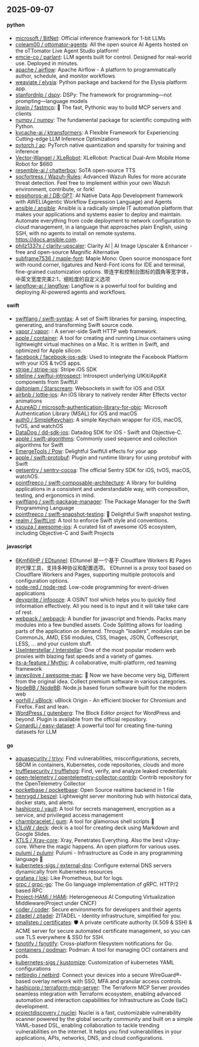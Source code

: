 ## 2025-09-07

#### python
* [microsoft / BitNet](https://github.com/microsoft/BitNet): Official inference framework for 1-bit LLMs
* [coleam00 / ottomator-agents](https://github.com/coleam00/ottomator-agents): All the open source AI Agents hosted on the oTTomator Live Agent Studio platform!
* [emcie-co / parlant](https://github.com/emcie-co/parlant): LLM agents built for control. Designed for real-world use. Deployed in minutes.
* [apache / airflow](https://github.com/apache/airflow): Apache Airflow - A platform to programmatically author, schedule, and monitor workflows
* [weaviate / elysia](https://github.com/weaviate/elysia): Python package and backend for the Elysia platform app.
* [stanfordnlp / dspy](https://github.com/stanfordnlp/dspy): DSPy: The framework for programming—not prompting—language models
* [jlowin / fastmcp](https://github.com/jlowin/fastmcp): 🚀 The fast, Pythonic way to build MCP servers and clients
* [numpy / numpy](https://github.com/numpy/numpy): The fundamental package for scientific computing with Python.
* [kvcache-ai / ktransformers](https://github.com/kvcache-ai/ktransformers): A Flexible Framework for Experiencing Cutting-edge LLM Inference Optimizations
* [pytorch / ao](https://github.com/pytorch/ao): PyTorch native quantization and sparsity for training and inference
* [Vector-Wangel / XLeRobot](https://github.com/Vector-Wangel/XLeRobot): XLeRobot: Practical Dual-Arm Mobile Home Robot for $660
* [resemble-ai / chatterbox](https://github.com/resemble-ai/chatterbox): SoTA open-source TTS
* [socfortress / Wazuh-Rules](https://github.com/socfortress/Wazuh-Rules): Advanced Wazuh Rules for more accurate threat detection. Feel free to implement within your own Wazuh environment, contribute, or fork!
* [eosphoros-ai / DB-GPT](https://github.com/eosphoros-ai/DB-GPT): AI Native Data App Development framework with AWEL(Agentic Workflow Expression Language) and Agents
* [ansible / ansible](https://github.com/ansible/ansible): Ansible is a radically simple IT automation platform that makes your applications and systems easier to deploy and maintain. Automate everything from code deployment to network configuration to cloud management, in a language that approaches plain English, using SSH, with no agents to install on remote systems. https://docs.ansible.com.
* [philz1337x / clarity-upscaler](https://github.com/philz1337x/clarity-upscaler): Clarity AI | AI Image Upscaler & Enhancer - free and open-source Magnific Alternative
* [subframe7536 / maple-font](https://github.com/subframe7536/maple-font): Maple Mono: Open source monospace font with round corner, ligatures and Nerd-Font icons for IDE and terminal, fine-grained customization options. 带连字和控制台图标的圆角等宽字体，中英文宽度完美2:1，细粒度的自定义选项
* [langflow-ai / langflow](https://github.com/langflow-ai/langflow): Langflow is a powerful tool for building and deploying AI-powered agents and workflows.

#### swift
* [swiftlang / swift-syntax](https://github.com/swiftlang/swift-syntax): A set of Swift libraries for parsing, inspecting, generating, and transforming Swift source code.
* [vapor / vapor](https://github.com/vapor/vapor): 💧 A server-side Swift HTTP web framework.
* [apple / container](https://github.com/apple/container): A tool for creating and running Linux containers using lightweight virtual machines on a Mac. It is written in Swift, and optimized for Apple silicon.
* [facebook / facebook-ios-sdk](https://github.com/facebook/facebook-ios-sdk): Used to integrate the Facebook Platform with your iOS & tvOS apps.
* [stripe / stripe-ios](https://github.com/stripe/stripe-ios): Stripe iOS SDK
* [siteline / swiftui-introspect](https://github.com/siteline/swiftui-introspect): Introspect underlying UIKit/AppKit components from SwiftUI
* [daltoniam / Starscream](https://github.com/daltoniam/Starscream): Websockets in swift for iOS and OSX
* [airbnb / lottie-ios](https://github.com/airbnb/lottie-ios): An iOS library to natively render After Effects vector animations
* [AzureAD / microsoft-authentication-library-for-objc](https://github.com/AzureAD/microsoft-authentication-library-for-objc): Microsoft Authentication Library (MSAL) for iOS and macOS
* [auth0 / SimpleKeychain](https://github.com/auth0/SimpleKeychain): A simple Keychain wrapper for iOS, macOS, tvOS, and watchOS
* [DataDog / dd-sdk-ios](https://github.com/DataDog/dd-sdk-ios): Datadog SDK for iOS - Swift and Objective-C.
* [apple / swift-algorithms](https://github.com/apple/swift-algorithms): Commonly used sequence and collection algorithms for Swift
* [EmergeTools / Pow](https://github.com/EmergeTools/Pow): Delightful SwiftUI effects for your app
* [apple / swift-protobuf](https://github.com/apple/swift-protobuf): Plugin and runtime library for using protobuf with Swift
* [getsentry / sentry-cocoa](https://github.com/getsentry/sentry-cocoa): The official Sentry SDK for iOS, tvOS, macOS, watchOS.
* [pointfreeco / swift-composable-architecture](https://github.com/pointfreeco/swift-composable-architecture): A library for building applications in a consistent and understandable way, with composition, testing, and ergonomics in mind.
* [swiftlang / swift-package-manager](https://github.com/swiftlang/swift-package-manager): The Package Manager for the Swift Programming Language
* [pointfreeco / swift-snapshot-testing](https://github.com/pointfreeco/swift-snapshot-testing): 📸 Delightful Swift snapshot testing.
* [realm / SwiftLint](https://github.com/realm/SwiftLint): A tool to enforce Swift style and conventions.
* [vsouza / awesome-ios](https://github.com/vsouza/awesome-ios): A curated list of awesome iOS ecosystem, including Objective-C and Swift Projects

#### javascript
* [6Kmfi6HP / EDtunnel](https://github.com/6Kmfi6HP/EDtunnel): EDtunnel 是一个基于 Cloudflare Workers 和 Pages 的代理工具，支持多种协议和配置选项。 EDtunnel is a proxy tool based on Cloudflare Workers and Pages, supporting multiple protocols and configuration options.
* [node-red / node-red](https://github.com/node-red/node-red): Low-code programming for event-driven applications
* [devxprite / infoooze](https://github.com/devxprite/infoooze): A OSINT tool which helps you to quickly find information effectively. All you need is to input and it will take take care of rest.
* [webpack / webpack](https://github.com/webpack/webpack): A bundler for javascript and friends. Packs many modules into a few bundled assets. Code Splitting allows for loading parts of the application on demand. Through "loaders", modules can be CommonJs, AMD, ES6 modules, CSS, Images, JSON, Coffeescript, LESS, ... and your custom stuff.
* [UseInterstellar / Interstellar](https://github.com/UseInterstellar/Interstellar): One of the most popular modern web proxies with blazing fast speeds and a variety of games.
* [its-a-feature / Mythic](https://github.com/its-a-feature/Mythic): A collaborative, multi-platform, red teaming framework
* [jaywcjlove / awesome-mac](https://github.com/jaywcjlove/awesome-mac):  Now we have become very big, Different from the original idea. Collect premium software in various categories.
* [NodeBB / NodeBB](https://github.com/NodeBB/NodeBB): Node.js based forum software built for the modern web
* [gorhill / uBlock](https://github.com/gorhill/uBlock): uBlock Origin - An efficient blocker for Chromium and Firefox. Fast and lean.
* [WordPress / gutenberg](https://github.com/WordPress/gutenberg): The Block Editor project for WordPress and beyond. Plugin is available from the official repository.
* [ConardLi / easy-dataset](https://github.com/ConardLi/easy-dataset): A powerful tool for creating fine-tuning datasets for LLM

#### go
* [aquasecurity / trivy](https://github.com/aquasecurity/trivy): Find vulnerabilities, misconfigurations, secrets, SBOM in containers, Kubernetes, code repositories, clouds and more
* [trufflesecurity / trufflehog](https://github.com/trufflesecurity/trufflehog): Find, verify, and analyze leaked credentials
* [open-telemetry / opentelemetry-collector-contrib](https://github.com/open-telemetry/opentelemetry-collector-contrib): Contrib repository for the OpenTelemetry Collector
* [pocketbase / pocketbase](https://github.com/pocketbase/pocketbase): Open Source realtime backend in 1 file
* [henrygd / beszel](https://github.com/henrygd/beszel): Lightweight server monitoring hub with historical data, docker stats, and alerts.
* [hashicorp / vault](https://github.com/hashicorp/vault): A tool for secrets management, encryption as a service, and privileged access management
* [charmbracelet / gum](https://github.com/charmbracelet/gum): A tool for glamorous shell scripts 🎀
* [k1LoW / deck](https://github.com/k1LoW/deck): deck is a tool for creating deck using Markdown and Google Slides.
* [XTLS / Xray-core](https://github.com/XTLS/Xray-core): Xray, Penetrates Everything. Also the best v2ray-core. Where the magic happens. An open platform for various uses.
* [pulumi / pulumi](https://github.com/pulumi/pulumi): Pulumi - Infrastructure as Code in any programming language 🚀
* [kubernetes-sigs / external-dns](https://github.com/kubernetes-sigs/external-dns): Configure external DNS servers dynamically from Kubernetes resources
* [grafana / loki](https://github.com/grafana/loki): Like Prometheus, but for logs.
* [grpc / grpc-go](https://github.com/grpc/grpc-go): The Go language implementation of gRPC. HTTP/2 based RPC
* [Project-HAMi / HAMi](https://github.com/Project-HAMi/HAMi): Heterogeneous AI Computing Virtualization Middleware(Project under CNCF)
* [coder / coder](https://github.com/coder/coder): Secure environments for developers and their agents
* [zitadel / zitadel](https://github.com/zitadel/zitadel): ZITADEL - Identity infrastructure, simplified for you.
* [smallstep / certificates](https://github.com/smallstep/certificates): 🛡️ A private certificate authority (X.509 & SSH) & ACME server for secure automated certificate management, so you can use TLS everywhere & SSO for SSH.
* [fsnotify / fsnotify](https://github.com/fsnotify/fsnotify): Cross-platform filesystem notifications for Go.
* [containers / podman](https://github.com/containers/podman): Podman: A tool for managing OCI containers and pods.
* [kubernetes-sigs / kustomize](https://github.com/kubernetes-sigs/kustomize): Customization of kubernetes YAML configurations
* [netbirdio / netbird](https://github.com/netbirdio/netbird): Connect your devices into a secure WireGuard®-based overlay network with SSO, MFA and granular access controls.
* [hashicorp / terraform-mcp-server](https://github.com/hashicorp/terraform-mcp-server): The Terraform MCP Server provides seamless integration with Terraform ecosystem, enabling advanced automation and interaction capabilities for Infrastructure as Code (IaC) development.
* [projectdiscovery / nuclei](https://github.com/projectdiscovery/nuclei): Nuclei is a fast, customizable vulnerability scanner powered by the global security community and built on a simple YAML-based DSL, enabling collaboration to tackle trending vulnerabilities on the internet. It helps you find vulnerabilities in your applications, APIs, networks, DNS, and cloud configurations.
